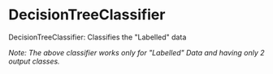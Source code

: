 # DecisionTreeClassifier
DecisionTreeClassifier: Classifies the "Labelled" data

*Note: The above classifier works only for "Labelled" Data and having only 2 output classes.*
